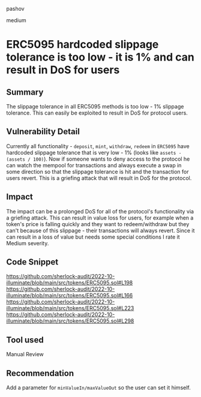 pashov

medium

# ERC5095 hardcoded slippage tolerance is too low - it is 1% and can result in DoS for users

## Summary
The slippage tolerance in all ERC5095 methods is too low - 1% slippage tolerance. This can easily be exploited to result in DoS for protocol users.

## Vulnerability Detail
Currently all functionality - `deposit`, `mint`, `withdraw`, `redeem` in `ERC5095` have hardcoded slippage tolerance that is very low - 1% (looks like `assets - (assets / 100)`). Now if someone wants to deny access to the protocol he can watch the mempool for transactions and always execute a swap in some direction so that the slippage tolerance is hit and the transaction for users revert. 
This is a griefing attack that will result in DoS for the protocol.
## Impact
The impact can be a prolonged DoS for all of the protocol's functionality via a griefing attack. This can result in value loss for users, for example when a token's price is falling quickly and they want to redeem/withdraw but they can't because of this slippage - their transactions will always revert. Since it can result in a loss of value but needs some special conditions I rate it Medium severity.
## Code Snippet
https://github.com/sherlock-audit/2022-10-illuminate/blob/main/src/tokens/ERC5095.sol#L198
https://github.com/sherlock-audit/2022-10-illuminate/blob/main/src/tokens/ERC5095.sol#L166
https://github.com/sherlock-audit/2022-10-illuminate/blob/main/src/tokens/ERC5095.sol#L223
https://github.com/sherlock-audit/2022-10-illuminate/blob/main/src/tokens/ERC5095.sol#L298
## Tool used

Manual Review

## Recommendation
Add a parameter for `minValueIn/maxValueOut` so the user can set it himself.